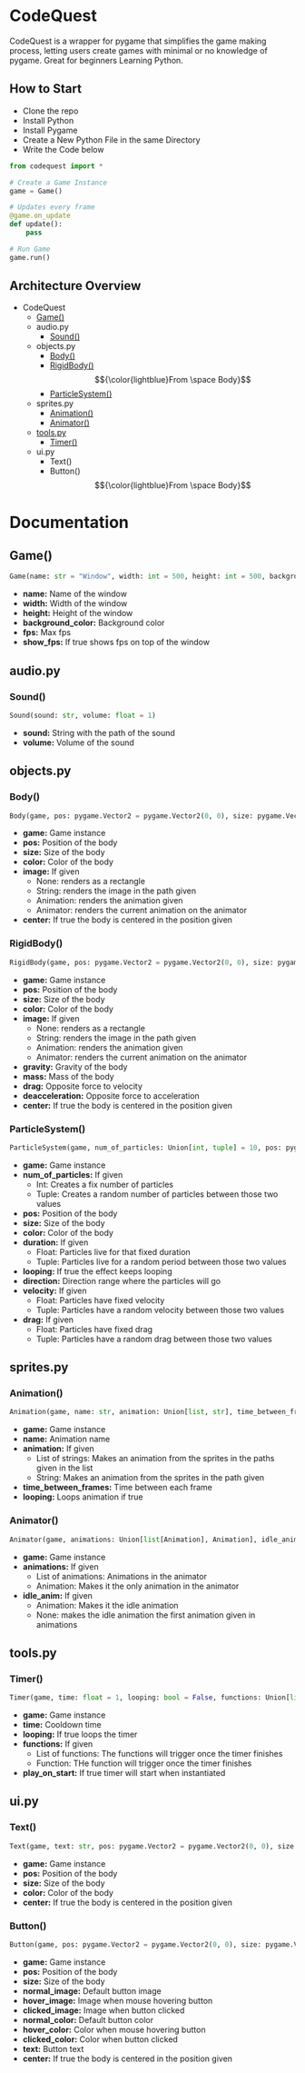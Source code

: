 # CodeQuest

  CodeQuest is a wrapper for pygame that simplifies the game making process, letting users create games with minimal or no knowledge of pygame. Great for beginners Learning Python.

## How to Start

  * Clone the repo
  * Install Python
  * Install Pygame
  * Create a New Python File in the same Directory
  * Write the Code below

```py
from codequest import *

# Create a Game Instance
game = Game()

# Updates every frame
@game.on_update
def update():
    pass

# Run Game
game.run()
```

## Architecture Overview

  * CodeQuest
    * [Game()](docs/Game().md)
    * audio.py
      * [Sound()](docs/audio.py/Sound().md)
    * objects.py
      * [Body()](docs/objects.py/Body().md)
      * [RigidBody()](docs/objects.py/RigidBody().md) $${\color{lightblue}From \space Body}$$
      * [ParticleSystem()](docs/objects.py/ParticleSystem().md)
    * sprites.py
      * [Animation()](docs/sprites.py/Animation().md)
      * [Animator()](docs/sprites.py/Animator().md)
    * [tools.py](docs/tools.py/tools.py.md)
      * [Timer()](docs/tools.py/Timer().md)
    * ui.py
      * Text()
      * Button() $${\color{lightblue}From \space Body}$$


# Documentation

## Game()

```py
Game(name: str = "Window", width: int = 500, height: int = 500, background_color: tuple[int, int, int] = (255, 255, 255), fps: int = 60, show_fps: bool = True)
```

  * **name:** Name of the window
  * **width:** Width of the window
  * **height:** Height of the window
  * **background_color:** Background color
  * **fps:** Max fps
  * **show_fps:** If true shows fps on top of the window

## audio.py

### Sound()

```py
Sound(sound: str, volume: float = 1)
```

  * **sound:** String with the path of the sound
  * **volume:** Volume of the sound

## objects.py

### Body()

```py
Body(game, pos: pygame.Vector2 = pygame.Vector2(0, 0), size: pygame.Vector2 = pygame.Vector2(50, 50), color: tuple[int, int, int] = (0, 0, 0), image: Union[sprites.Animator, sprites.Animation, str, None] = None, center: bool = False)
```

  * **game:** Game instance
  * **pos:** Position of the body
  * **size:** Size of the body
  * **color:** Color of the body
  * **image:** If given
    * None: renders as a rectangle
    * String: renders the image in the path given
    * Animation: renders the animation given
    * Animator: renders the current animation on the animator
  * **center:** If true the body is centered in the position given

### RigidBody()

```py
RigidBody(game, pos: pygame.Vector2 = pygame.Vector2(0, 0), size: pygame.Vector2 = pygame.Vector2(50, 50), color: tuple[int, int, int] = (0, 0, 0), image: Union[sprites.Animator, sprites.Animation, None] = None, gravity: pygame.Vector2 = pygame.Vector2(0, 980), mass: float = 1, drag: float = 0, deacceleration: float = 0, center: bool = False)
```

  * **game:** Game instance
  * **pos:** Position of the body
  * **size:** Size of the body
  * **color:** Color of the body
  * **image:** If given
    * None: renders as a rectangle
    * String: renders the image in the path given
    * Animation: renders the animation given
    * Animator: renders the current animation on the animator
  * **gravity:** Gravity of the body
  * **mass:** Mass of the body
  * **drag:** Opposite force to velocity
  * **deacceleration:** Opposite force to acceleration
  * **center:** If true the body is centered in the position given

### ParticleSystem()

```py
ParticleSystem(game, num_of_particles: Union[int, tuple] = 10, pos: pygame.Vector2 = pygame.Vector2(0, 0), size: Union[int, tuple] = 50, color: Union[list, tuple[int, int, int]] = (0, 0, 0), duration: Union[float, tuple] = 1, looping: bool = False, direction: tuple[int, int] = (0, 360), velocity: Union[float, tuple] = 5, drag: Union[float, tuple] = 1)
```

  * **game:** Game instance
  * **num_of_particles:** If given
    * Int: Creates a fix number of particles
    * Tuple: Creates a random number of particles between those two values
  * **pos:** Position of the body
  * **size:** Size of the body
  * **color:** Color of the body
  * **duration:** If given
    * Float: Particles live for that fixed duration
    * Tuple: Particles live for a random period between those two values
  * **looping:** If true the effect keeps looping
  * **direction:** Direction range where the particles will go
  * **velocity:** If given
    * Float: Particles have fixed velocity
    * Tuple: Particles have a random velocity between those two values
  * **drag:** If given
    * Float: Particles have fixed drag
    * Tuple: Particles have a random drag between those two values

## sprites.py

### Animation()

```py
Animation(game, name: str, animation: Union[list, str], time_between_frames: float = 1, looping: bool = True)
```

  * **game:** Game instance
  * **name:** Animation name
  * **animation:** If given
    * List of strings: Makes an animation from the sprites in the paths given in the list
    * String: Makes an animation from the sprites in the path given
  * **time_between_frames:** Time between each frame
  * **looping:** Loops animation if true

### Animator()

```py
Animator(game, animations: Union[list[Animation], Animation], idle_anim: Animation = None)
```

  * **game:** Game instance
  * **animations:** If given
    * List of animations: Animations in the animator
    * Animation: Makes it the only animation in the animator
  * **idle_anim:** If given
    * Animation: Makes it the idle animation
    * None: makes the idle animation the first animation given in animations


## tools.py

### Timer()

```py
Timer(game, time: float = 1, looping: bool = False, functions: Union[list, function] = [], play_on_start: bool = True)
```

  * **game:** Game instance
  * **time:** Cooldown time
  * **looping:** If true loops the timer
  * **functions:** If given
    * List of functions: The functions will trigger once the timer finishes 
    * Function: THe function will trigger once the timer finishes
  * **play_on_start:** If true timer will start when instantiated


## ui.py

### Text()

```py
Text(game, text: str, pos: pygame.Vector2 = pygame.Vector2(0, 0), size: int = 50, color: tuple[int, int, int] = (0, 0, 0), center: bool = False)
```

  * **game:** Game instance
  * **pos:** Position of the body
  * **size:** Size of the body
  * **color:** Color of the body
  * **center:** If true the body is centered in the position given

### Button()

```py
Button(game, pos: pygame.Vector2 = pygame.Vector2(0, 0), size: pygame.Vector2 = pygame.Vector2(50, 50), normal_image: str = None, hover_image: str = None, clicked_image: str = None, normal_color: tuple[int, int, int] = (0, 0, 0), hover_color: tuple[int, int, int] = None, clicked_color: tuple[int, int, int] = None, text: str = "", text_color: tuple[int, int, int] = (255, 255, 255), center: bool = False)
```

  * **game:** Game instance
  * **pos:** Position of the body
  * **size:** Size of the body
  * **normal_image:** Default button image
  * **hover_image:** Image when mouse hovering button
  * **clicked_image:** Image when button clicked
  * **normal_color:** Default button color
  * **hover_color:** Color when mouse hovering button
  * **clicked_color:** Color when button clicked
  * **text:** Button text
  * **center:** If true the body is centered in the position given